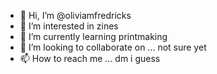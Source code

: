 - 👋 Hi, I’m @oliviamfredricks
- 👀 I’m interested in zines
- 🌱 I’m currently learning printmaking 
- 💞️ I’m looking to collaborate on ... not sure yet
- 📫 How to reach me ... dm i guess

<!---
oliviamfredricks/oliviamfredricks is a ✨ special ✨ repository because its `README.md` (this file) appears on your GitHub profile.
You can click the Preview link to take a look at your changes.
--->
